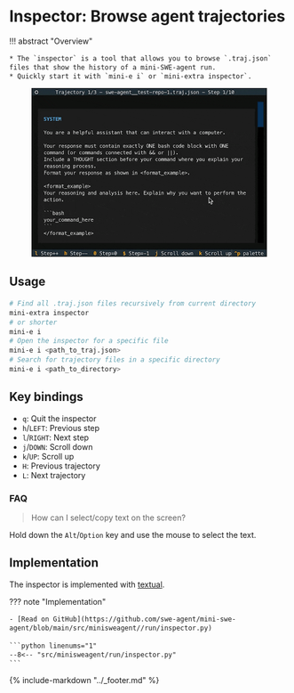 # Inspector: Browse agent trajectories

!!! abstract "Overview"

    * The `inspector` is a tool that allows you to browse `.traj.json` files that show the history of a mini-SWE-agent run.
    * Quickly start it with `mini-e i` or `mini-extra inspector`.

<figure markdown="span">
  <div class="gif-container gif-container-styled" data-glightbox-disabled>
    <img src="https://github.com/SWE-agent/swe-agent-media/blob/main/media/mini/png/inspector.png?raw=true"
         data-gif="https://github.com/SWE-agent/swe-agent-media/blob/main/media/mini/gif/inspector.gif?raw=true"
         alt="inspector" data-glightbox="false" width="600" />
  </div>
</figure>

## Usage

```bash
# Find all .traj.json files recursively from current directory
mini-extra inspector
# or shorter
mini-e i
# Open the inspector for a specific file
mini-e i <path_to_traj.json>
# Search for trajectory files in a specific directory
mini-e i <path_to_directory>
```

## Key bindings

- `q`: Quit the inspector
- `h`/`LEFT`: Previous step
- `l`/`RIGHT`: Next step
- `j`/`DOWN`: Scroll down
- `k`/`UP`: Scroll up
- `H`: Previous trajectory
- `L`: Next trajectory

### FAQ

> How can I select/copy text on the screen?

Hold down the `Alt`/`Option` key and use the mouse to select the text.

## Implementation

The inspector is implemented with [textual](https://textual.textualize.io/).

??? note "Implementation"

    - [Read on GitHub](https://github.com/swe-agent/mini-swe-agent/blob/main/src/minisweagent//run/inspector.py)

    ```python linenums="1"
    --8<-- "src/minisweagent/run/inspector.py"
    ```

{% include-markdown "../_footer.md" %}
